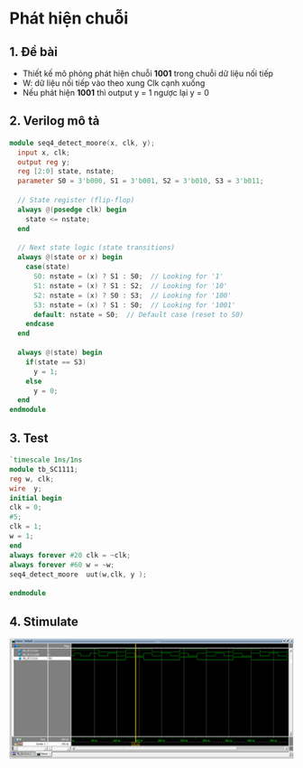# Phát hiện chuỗi

## 1. Đề bài 
- Thiết kế mô phỏng phát hiện chuỗi **1001** trong chuỗi dữ liệu nối tiếp
- W: dữ liệu nối tiếp vào theo xung Clk cạnh xuống
- Nếu phát hiện **1001** thì output y = 1 ngược lại y = 0

## 2. Verilog mô tả 
```v
module seq4_detect_moore(x, clk, y);
  input x, clk;
  output reg y;
  reg [2:0] state, nstate; 
  parameter S0 = 3'b000, S1 = 3'b001, S2 = 3'b010, S3 = 3'b011;

  // State register (flip-flop)
  always @(posedge clk) begin
    state <= nstate;
  end

  // Next state logic (state transitions)
  always @(state or x) begin
    case(state)
      S0: nstate = (x) ? S1 : S0;  // Looking for '1'
      S1: nstate = (x) ? S1 : S2;  // Looking for '10'
      S2: nstate = (x) ? S0 : S3;  // Looking for '100'
      S3: nstate = (x) ? S1 : S0;  // Looking for '1001'
      default: nstate = S0;  // Default case (reset to S0)
    endcase
  end

  always @(state) begin
    if(state == S3)
      y = 1;
    else
      y = 0;
  end
endmodule
```

## 3. Test

```v
`timescale 1ns/1ns 
module tb_SC1111;
reg w, clk;
wire  y;
initial begin 
clk = 0;
#5;
clk = 1;
w = 1;
end
always forever #20 clk = ~clk; 
always forever #60 w = ~w;
seq4_detect_moore  uut(w,clk, y );

endmodule 
```

## 4. Stimulate
![alt text](img/seq1001.png)

